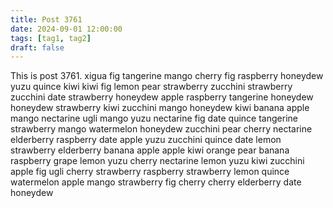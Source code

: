 ```yaml
---
title: Post 3761
date: 2024-09-01 12:00:00
tags: [tag1, tag2]
draft: false
---
```

This is post 3761.
xigua
fig
tangerine
mango
cherry
fig
raspberry
honeydew
yuzu
quince
kiwi
kiwi
fig
lemon
pear
strawberry
zucchini
strawberry
zucchini
date
strawberry
honeydew
apple
raspberry
tangerine
honeydew
honeydew
strawberry
kiwi
zucchini
mango
honeydew
kiwi
banana
apple
mango
nectarine
ugli
mango
yuzu
nectarine
fig
date
quince
tangerine
strawberry
mango
watermelon
honeydew
zucchini
pear
cherry
nectarine
elderberry
raspberry
date
apple
yuzu
zucchini
quince
date
lemon
strawberry
elderberry
banana
apple
apple
kiwi
orange
pear
banana
raspberry
grape
lemon
yuzu
cherry
nectarine
lemon
yuzu
kiwi
zucchini
apple
fig
ugli
cherry
strawberry
raspberry
strawberry
lemon
quince
watermelon
apple
mango
strawberry
fig
cherry
cherry
elderberry
date
honeydew
